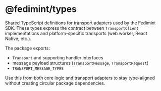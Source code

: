 # @fedimint/types

Shared TypeScript definitions for transport adapters used by the Fedimint SDK. These types express the contract between `TransportClient` implementations and platform-specific transports (web worker, React Native, etc.).

The package exports:

- `Transport` and supporting handler interfaces
- message payload structures (`TransportMessage`, `TransportRequest`)
- `TRANSPORT_MESSAGE_TYPES`

Use this from both core logic and transport adapters to stay type-aligned without creating circular package dependencies.
